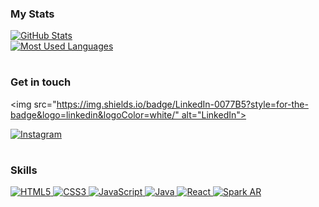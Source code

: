 ### My Stats 
<a href="#">
  <img src="https://github-readme-stats.vercel.app/api?username=codeverson&show_icons=true&theme=tokyonight" style="pointer-events: none;" alt="GitHub Stats">
</a>

<br/>

<a href="#">
  <img src="https://github-readme-stats.vercel.app/api/top-langs/?username=codeverson&hide_progress=false&show_icons=true&theme=tokyonight" style="pointer-events: none;" alt="Most Used Languages">
</a>

#

### Get in touch

<a href="https://www.linkedin.com/in/everson-araujo-1285a726b" target="_blank"></a>
  <img src="https://img.shields.io/badge/LinkedIn-0077B5?style=for-the-badge&logo=linkedin&logoColor=white/" alt="LinkedIn">

<a href="https://www.instagram.com/codeverson" target="_blank">
  <img src="https://img.shields.io/badge/Instagram-E4405F?style=for-the-badge&logo=instagram&logoColor=white/" alt="Instagram">
</a>

#
### Skills
<a href="#">
  <img src="https://img.shields.io/badge/HTML5-E34F26?style=for-the-badge&logo=html5&logoColor=white" style="pointer-events: none;" alt="HTML5">
</a>
<a href="#">
  <img src="https://img.shields.io/badge/CSS3-1572B6?style=for-the-badge&logo=css3&logoColor=white" style="pointer-events: none;" alt="CSS3">
</a>
<a href="#">
  <img src="https://img.shields.io/badge/JavaScript-F7DF1E?style=for-the-badge&logo=javascript&logoColor=black" style="pointer-events: none;" alt="JavaScript">
</a>
<a href="#">
  <img src="https://img.shields.io/badge/Java-ED8B00?style=for-the-badge&logo=openjdk&logoColor=white" style="pointer-events: none;" alt="Java">
</a>
<a href="#">
  <img src="https://img.shields.io/badge/React-20232A?style=for-the-badge&logo=react&logoColor=61DAFB" style="pointer-events: none;" alt="React">
</a>
<a href="#">
  <img src="https://img.shields.io/badge/Spark%20AR-FF5C83?style=for-the-badge&logo=SparkAR&logoColor=white" style="pointer-events: none;" alt="Spark AR">
</a>


<!-- adicionar Github, ajustar linguagens e projetos

<!--
**codeverson/codeverson** is a ✨ _special_ ✨ repository because its `README.md` (this file) appears on your GitHub profile.

Here are some ideas to get you started:

- 🔭 I’m currently working on ...
- 🌱 I’m currently learning ...
- 👯 I’m looking to collaborate on ...
- 🤔 I’m looking for help with ...
- 💬 Ask me about ...
- 📫 How to reach me: ...
- 😄 Pronouns: ...
- ⚡ Fun fact: ...
--> 




